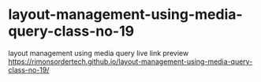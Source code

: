 # layout-management-using-media-query-class-no-19
layout management using media query
live link preview 
 https://rimonsordertech.github.io/layout-management-using-media-query-class-no-19/
